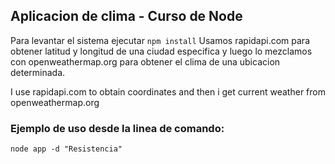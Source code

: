 ## Aplicacion de clima - Curso de Node

Para levantar el sistema ejecutar ```npm install```
Usamos rapidapi.com para obtener latitud y longitud de una ciudad especifica y luego lo mezclamos con openweathermap.org para obtener el clima de una ubicacion determinada.

I use rapidapi.com to obtain coordinates and then i get current weather from openweathermap.org

### Ejemplo de uso desde la linea de comando:

```
node app -d "Resistencia"
```